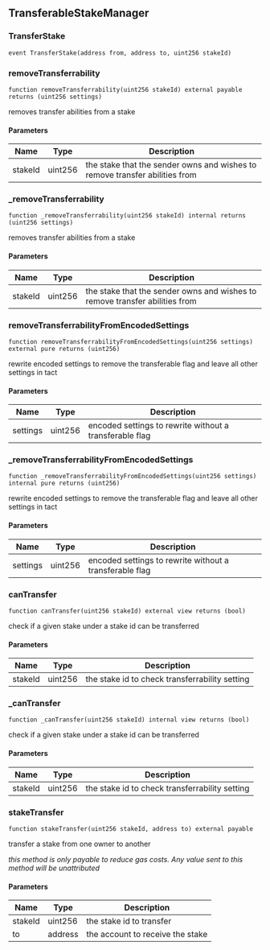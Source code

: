 
## TransferableStakeManager

### TransferStake

```solidity
event TransferStake(address from, address to, uint256 stakeId)
```

### removeTransferrability

```solidity
function removeTransferrability(uint256 stakeId) external payable returns (uint256 settings)
```

removes transfer abilities from a stake

#### Parameters

| Name | Type | Description |
| ---- | ---- | ----------- |
| stakeId | uint256 | the stake that the sender owns and wishes to remove transfer abilities from |

### _removeTransferrability

```solidity
function _removeTransferrability(uint256 stakeId) internal returns (uint256 settings)
```

removes transfer abilities from a stake

#### Parameters

| Name | Type | Description |
| ---- | ---- | ----------- |
| stakeId | uint256 | the stake that the sender owns and wishes to remove transfer abilities from |

### removeTransferrabilityFromEncodedSettings

```solidity
function removeTransferrabilityFromEncodedSettings(uint256 settings) external pure returns (uint256)
```

rewrite encoded settings to remove the transferable flag and leave all other settings in tact

#### Parameters

| Name | Type | Description |
| ---- | ---- | ----------- |
| settings | uint256 | encoded settings to rewrite without a transferable flag |

### _removeTransferrabilityFromEncodedSettings

```solidity
function _removeTransferrabilityFromEncodedSettings(uint256 settings) internal pure returns (uint256)
```

rewrite encoded settings to remove the transferable flag and leave all other settings in tact

#### Parameters

| Name | Type | Description |
| ---- | ---- | ----------- |
| settings | uint256 | encoded settings to rewrite without a transferable flag |

### canTransfer

```solidity
function canTransfer(uint256 stakeId) external view returns (bool)
```

check if a given stake under a stake id can be transferred

#### Parameters

| Name | Type | Description |
| ---- | ---- | ----------- |
| stakeId | uint256 | the stake id to check transferrability setting |

### _canTransfer

```solidity
function _canTransfer(uint256 stakeId) internal view returns (bool)
```

check if a given stake under a stake id can be transferred

#### Parameters

| Name | Type | Description |
| ---- | ---- | ----------- |
| stakeId | uint256 | the stake id to check transferrability setting |

### stakeTransfer

```solidity
function stakeTransfer(uint256 stakeId, address to) external payable
```

transfer a stake from one owner to another

_this method is only payable to reduce gas costs.
Any value sent to this method will be unattributed_

#### Parameters

| Name | Type | Description |
| ---- | ---- | ----------- |
| stakeId | uint256 | the stake id to transfer |
| to | address | the account to receive the stake |


